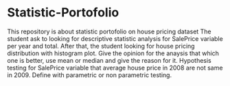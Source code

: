 # Statistic-Portofolio
This repository is about statistic portofolio on house pricing dataset
The student ask to looking for descriptive statistic analysis for SalePrice variable per year and total.
After that, the student looking for house pricing distribution with histogram plot. Give the opinion for the anaysis that which one is better, use mean or median and give the reason for it.
Hypothesis testing for SalePrice variable that average house price in 2008 are not same in 2009. Define with parametric or non parametric testing.
